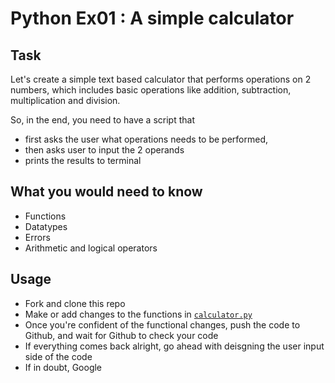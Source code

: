 # Python Ex01 :  A simple calculator

## Task
Let's create a simple text based calculator that performs operations on 2 numbers, 
which includes basic operations like addition, subtraction, multiplication and division.

So, in the end, you need to have a script that 
- first asks the user what operations needs to be performed,
- then asks user to input the 2 operands
- prints the results to terminal

## What you would need to know
- Functions
- Datatypes
- Errors
- Arithmetic and logical operators

## Usage
- Fork and clone this repo
- Make or add changes to the functions in [`calculator.py`](./calculator.py)
 - Once you're confident of the functional changes, push the code to Github, and wait for Github to check your code
 - If everything comes back alright, go ahead with deisgning the user input side of the code
 - If in doubt, Google